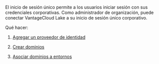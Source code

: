 El inicio de sesión único permite a los usuarios iniciar sesión con sus credenciales corporativas. Como administrador de organización, puede conectar VantageCloud Lake a su inicio de sesión único corporativo.

Qué hacer:

1.  [Agregar un proveedor de identidad](whf1680184025148.md)

2.  [Crear dominios](ruf1680184116601.md)

3.  [Asociar dominios a entornos](jbj1680184191443.md)
